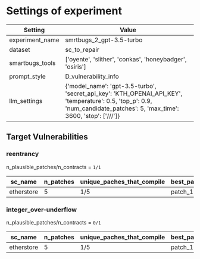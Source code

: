 # Settings of experiment

| Setting | Value |
| --- | --- |
| experiment_name | smrtbugs_2_gpt-3.5-turbo |
| dataset | sc_to_repair |
| smartbugs_tools | ['oyente', 'slither', 'conkas', 'honeybadger', 'osiris'] |
| prompt_style | D_vulnerability_info |
| llm_settings | {'model_name': 'gpt-3.5-turbo', 'secret_api_key': 'KTH_OPENAI_API_KEY', 'temperature': 0.5, 'top_p': 0.9, 'num_candidate_patches': 5, 'max_time': 3600, 'stop': ['///']} |

## Target Vulnerabilities


### reentrancy
n_plausible_patches/n_contracts = `1/1`

| sc_name | n_patches | unique_paches_that_compile | best_patch | compiles | plausible_patch | osiris | honeybadger | conkas | oyente | slither |
| --- | --- | --- | --- | --- | --- | --- | --- | --- | --- | --- |
| etherstore | 5 | 1/5 | patch_1 | True | True | Bug/Fix | Fix/Fix | Bug/Fix | Bug/Fix | Bug/Fix|

### integer_over-underflow
n_plausible_patches/n_contracts = `0/1`

| sc_name | n_patches | unique_paches_that_compile | best_patch | compiles | plausible_patch | osiris | honeybadger | conkas | oyente | slither |
| --- | --- | --- | --- | --- | --- | --- | --- | --- | --- | --- |
| etherstore | 5 | 1/5 | patch_1 | True | False | Bug/Bug | Fix/Fix | Bug/Bug | Bug/Bug | Fix/Fix|
